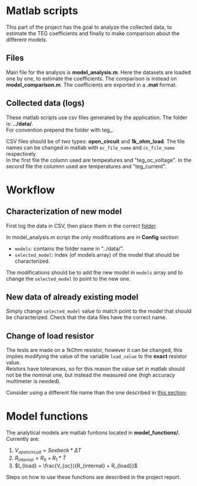 # Matlab scripts
This part of the project has the goal to analyze the collected data, to estimate the TEG coefficients and finally to make comparison about the different models.

## Files
Main file for the analysis is **model_analysis.m**. Here the datasets are loaded one by one, to estimate the coefficients. The comparison is instead on **model_comparison.m**. The coefficients are exported in a **.mat** format.

## Collected data (logs)
These matlab scripts use csv files generated by the application. The folder is: __../data/__.  
For convention prepend the folder with teg_.

CSV files should be of two types: **open_circuit** and **1k_ohm_load**. The file names can be changed in matlab with `oc_file_name` and `cc_file_name` respectively.  
In the first file the column used are tempeatures and "teg_oc_voltage".
In the second file the columnn used are temperatures and "teg_current".

# Workflow
## Characterization of new model
First log the data in CSV, then place them in the correct [folder](#collected-data-logs).  

In model_analysis.m script the only modifications are in **Config** section:
- `models`: contains the folder name in "../data/".
- `selected_model`: index (of models array) of the model that should be characterized.

The modifications should be to add the new model in `models` array and to change the `selected_model` to point to the new one.

## New data of already existing model
Simply change `selected_model` value to match point to the model that should be characterized. Check that the data files have the correct name.

## Change of load resistor
The tests are made on a 1kOhm resistor, however it can be changed, this implies modifying the value of the variable `load_value` to the **exact** resistor value.  
Reistors have tolerances, so for this reason the value set in matlab should not be the nominal one, but instead the measured one (high accuracy multimeter is needed).

Consider using a different file name than the one described in [this section](#collected-data-logs);

# Model functions
The analytical models are matlab funtions located in **model_functions/**. Currently are:

1. $V_{open circuit} = Seebeck * \Delta T$
2. $R_{internal} = R_0 + R_1 * \bar{T}$
3. $I_{load} = \frac{V_{oc}}{R_{internal} + R_{load}}$

Steps on how to use these functions are described in the project report.
